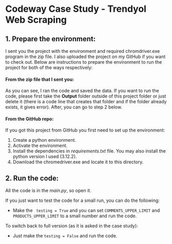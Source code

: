 # Codeway Case Study - Trendyol Web Scraping

## 1. Prepare the environment:
I sent you the project with the environment and required chromdriver.exe program in the zip file. I also uploaded the project on my GitHub if you want to check out. Below are instructions to prepare the environment to run the project for both of the ways respectively:

#### From the zip file that I sent you:
As you can see, I ran the code and saved the data. If you want to run the code, please first take the **Output** folder outside of this project folder or just delete it (there is a code line that creates that folder and if the folder already exists, it gives error). After, you can go to step 2 below.

#### From the GitHub repo:

If you got this project from GitHub you first need to set up the environment:
1. Create a python environment.
2. Activate the environment.
3. Install the dependencies in *requirements.txt* file. You may also install the python version I used (3.12.2).
4. Download the chromedriver.exe and locate it to this directory.

## 2. Run the code:
All the code is in the *main.py*, so open it.

If you just want to test the code for a small run, you can do the following:
* Make the ``` testing = True``` and you can set ``` COMMENTS_UPPER_LIMIT ``` and ``` PRODUCTS_UPPER_LIMIT ``` to a small number and run the code.

To switch back to full version (as it is asked in the case study):
* Just make the ``` testing = False ``` and run the code.